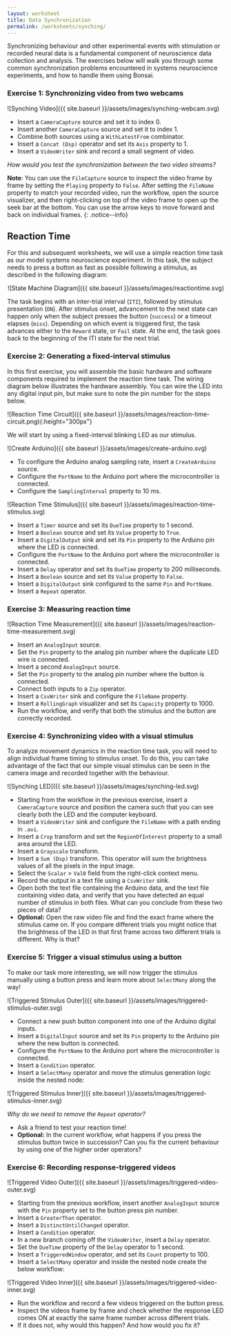 ```yaml
---
layout: worksheet
title: Data Synchronization
permalink: /worksheets/synching/
---
```


Synchronizing behaviour and other experimental events with stimulation or recorded neural data is a fundamental component of neuroscience data collection and analysis. The exercises below will walk you through some common synchronization problems encountered in systems neuroscience experiments, and how to handle them using Bonsai.

### **Exercise 1:** Synchronizing video from two webcams

![Synching Video]({{ site.baseurl }}/assets/images/synching-webcam.svg)

* Insert a `CameraCapture` source and set it to index 0.
* Insert another `CameraCapture` source and set it to index 1.
* Combine both sources using a `WithLatestFrom` combinator.
* Insert a `Concat (Dsp)` operator and set its `Axis` property to 1.
* Insert a `VideoWriter` sink and record a small segment of video.

*How would you test the synchronization between the two video streams?*

**Note**: You can use the `FileCapture` source to inspect the video frame by frame by setting the `Playing` property to `False`. After setting the `FileName` property to match your recorded video, run the workflow, open the source visualizer, and then right-clicking on top of the video frame to open up the seek bar at the bottom. You can use the arrow keys to move forward and back on individual frames.
{: .notice--info}

Reaction Time
-------------

For this and subsequent worksheets, we will use a simple reaction time task as our model systems neuroscience experiment. In this task, the subject needs to press a button as fast as possible following a stimulus, as described in the following diagram:

<span style="display:block;text-align:center">
![State Machine Diagram]({{ site.baseurl }}/assets/images/reactiontime.svg)
</span>

The task begins with an inter-trial interval (`ITI`), followed by stimulus presentation (`ON`). After stimulus onset, advancement to the next state can happen only when the subject presses the button (`success`) or a timeout elapses (`miss`). Depending on which event is triggered first, the task advances either to the `Reward` state, or `Fail` state. At the end, the task goes back to the beginning of the ITI state for the next trial.

### **Exercise 2:** Generating a fixed-interval stimulus

In this first exercise, you will assemble the basic hardware and software components required to implement the reaction time task. The wiring diagram below illustrates the hardware assembly. You can wire the LED into any digital input pin, but make sure to note the pin number for the steps below.

![Reaction Time Circuit]({{ site.baseurl }}/assets/images/reaction-time-circuit.png){:height="300px"}

We will start by using a fixed-interval blinking LED as our stimulus.

![Create Arduino]({{ site.baseurl }}/assets/images/create-arduino.svg)

* To configure the Arduino analog sampling rate, insert a `CreateArduino` source.
* Configure the `PortName` to the Arduino port where the microcontroller is connected.
* Configure the `SamplingInterval` property to 10 ms.

![Reaction Time Stimulus]({{ site.baseurl }}/assets/images/reaction-time-stimulus.svg)

* Insert a `Timer` source and set its `DueTime` property to 1 second.
* Insert a `Boolean` source and set its `Value` property to `True`.
* Insert a `DigitalOutput` sink and set its `Pin` property to the Arduino pin where the LED is connected.
* Configure the `PortName` to the Arduino port where the microcontroller is connected.
* Insert a `Delay` operator and set its `DueTime` property to 200 milliseconds.
* Insert a `Boolean` source and set its `Value` property to `False`.
* Insert a `DigitalOutput` sink configured to the same `Pin` and `PortName`.
* Insert a `Repeat` operator.

### **Exercise 3:** Measuring reaction time

![Reaction Time Measurement]({{ site.baseurl }}/assets/images/reaction-time-measurement.svg)

* Insert an `AnalogInput` source.
* Set the `Pin` property to the analog pin number where the duplicate LED wire is connected.
* Insert a second `AnalogInput` source.
* Set the `Pin` property to the analog pin number where the button is connected.
* Connect both inputs to a `Zip` operator.
* Insert a `CsvWriter` sink and configure the `FileName` property.
* Insert a `RollingGraph` visualizer and set its `Capacity` property to 1000.
* Run the workflow, and verify that both the stimulus and the button are correctly recorded.

### **Exercise 4:** Synchronizing video with a visual stimulus

To analyze movement dynamics in the reaction time task, you will need to align individual frame timing to stimulus onset. To do this, you can take advantage of the fact that our simple visual stimulus can be seen in the camera image and recorded together with the behaviour.

![Synching LED]({{ site.baseurl }}/assets/images/synching-led.svg)

* Starting from the workflow in the previous exercise, insert a `CameraCapture` source and position the camera such that you can see clearly both the LED and the computer keyboard.
* Insert a `VideoWriter` sink and configure the `FileName` with a path ending in `.avi`.
* Insert a `Crop` transform and set the `RegionOfInterest` property to a small area around the LED.
* Insert a `Grayscale` transform.
* Insert a `Sum (Dsp)` transform. This operator will sum the brightness values of all the pixels in the input image.
* Select the `Scalar` > `Val0` field from the right-click context menu.
* Record the output in a text file using a `CsvWriter` sink.
* Open both the text file containing the Arduino data, and the text file containing video data, and verify that you have detected an equal number of stimulus in both files. What can you conclude from these two pieces of data?
* **Optional:** Open the raw video file and find the exact frame where the stimulus came on. If you compare different trials you might notice that the brightness of the LED in that first frame across two different trials is different. Why is that?

### **Exercise 5:** Trigger a visual stimulus using a button

To make our task more interesting, we will now trigger the stimulus manually using a button press and learn more about `SelectMany` along the way!

![Triggered Stimulus Outer]({{ site.baseurl }}/assets/images/triggered-stimulus-outer.svg)

* Connect a new push button component into one of the Arduino digital inputs.
* Insert a `DigitalInput` source and set its `Pin` property to the Arduino pin where the new button is connected.
* Configure the `PortName` to the Arduino port where the microcontroller is connected.
* Insert a `Condition` operator.
* Insert a `SelectMany` operator and move the stimulus generation logic inside the nested node:

![Triggered Stimulus Inner]({{ site.baseurl }}/assets/images/triggered-stimulus-inner.svg)

*Why do we need to remove the `Repeat` operator?*

* Ask a friend to test your reaction time!
* **Optional:** In the current workflow, what happens if you press the stimulus button twice in succession? Can you fix the current behaviour by using one of the higher order operators?

### **Exercise 6:** Recording response-triggered videos

![Triggered Video Outer]({{ site.baseurl }}/assets/images/triggered-video-outer.svg)

* Starting from the previous workflow, insert another `AnalogInput` source with the `Pin` property set to the button press pin number.
* Insert a `GreaterThan` operator.
* Insert a `DistinctUntilChanged` operator.
* Insert a `Condition` operator.
* In a new branch coming off the `VideoWriter`, insert a `Delay` operator.
* Set the `DueTime` property of the `Delay` operator to 1 second.
* Insert a `TriggeredWindow` operator, and set its `Count` property to 100.
* Insert a `SelectMany` operator and inside the nested node create the below workflow:

![Triggered Video Inner]({{ site.baseurl }}/assets/images/triggered-video-inner.svg)

* Run the workflow and record a few videos triggered on the button press.
* Inspect the videos frame by frame and check whether the response LED comes ON at exactly the same frame number across different trials.
* If it does not, why would this happen? And how would you fix it?